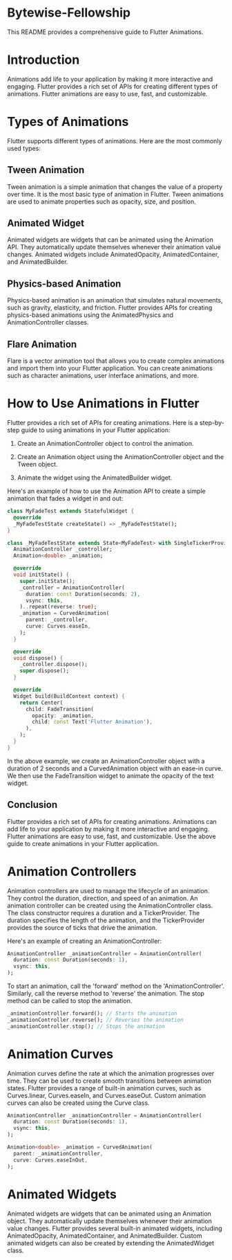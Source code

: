 # Bytewise-Fellowship
This README provides a comprehensive guide to Flutter Animations.

Introduction
=============
Animations add life to your application by making it more interactive and engaging. Flutter provides a rich set of APIs for creating different types of animations. Flutter animations are easy to use, fast, and customizable.

Types of Animations
=============
Flutter supports different types of animations. Here are the most commonly used types:

Tween Animation
--------------
Tween animation is a simple animation that changes the value of a property over time. It is the most basic type of animation in Flutter. Tween animations are used to animate properties such as opacity, size, and position.

Animated Widget
--------------
Animated widgets are widgets that can be animated using the Animation API. They automatically update themselves whenever their animation value changes. Animated widgets include AnimatedOpacity, AnimatedContainer, and AnimatedBuilder.

Physics-based Animation
--------------
Physics-based animation is an animation that simulates natural movements, such as gravity, elasticity, and friction. Flutter provides APIs for creating physics-based animations using the AnimatedPhysics and AnimationController classes.

Flare Animation
--------------
Flare is a vector animation tool that allows you to create complex animations and import them into your Flutter application. You can create animations such as character animations, user interface animations, and more.

How to Use Animations in Flutter
=====
Flutter provides a rich set of APIs for creating animations. Here is a step-by-step guide to using animations in your Flutter application:

  1. Create an AnimationController object to control the animation.

  2. Create an Animation object using the AnimationController object and the Tween object.

  3. Animate the widget using the AnimatedBuilder widget.

Here's an example of how to use the Animation API to create a simple animation that fades a widget in and out:

```dart
class MyFadeTest extends StatefulWidget {
  @override
  _MyFadeTestState createState() => _MyFadeTestState();
}

class _MyFadeTestState extends State<MyFadeTest> with SingleTickerProviderStateMixin {
  AnimationController _controller;
  Animation<double> _animation;

  @override
  void initState() {
    super.initState();
    _controller = AnimationController(
      duration: const Duration(seconds: 2),
      vsync: this,
    )..repeat(reverse: true);
    _animation = CurvedAnimation(
      parent: _controller,
      curve: Curves.easeIn,
    );
  }

  @override
  void dispose() {
    _controller.dispose();
    super.dispose();
  }

  @override
  Widget build(BuildContext context) {
    return Center(
      child: FadeTransition(
        opacity: _animation,
        child: const Text('Flutter Animation'),
      ),
    );
  }
}
```

In the above example, we create an AnimationController object with a duration of 2 seconds and a CurvedAnimation object with an ease-in curve. We then use the FadeTransition widget to animate the opacity of the text widget.

## Conclusion ##

Flutter provides a rich set of APIs for creating animations. Animations can add life to your application by making it more interactive and engaging. Flutter animations are easy to use, fast, and customizable. Use the above guide to create animations in your Flutter application.




# Animation Controllers #

Animation controllers are used to manage the lifecycle of an animation. They control the duration, direction, and speed of an animation. An animation controller can be created using the AnimationController class. The class constructor requires a duration and a TickerProvider. The duration specifies the length of the animation, and the TickerProvider provides the source of ticks that drive the animation.

Here's an example of creating an AnimationController:

```dart
AnimationController _animationController = AnimationController(
  duration: const Duration(seconds: 1),
  vsync: this,
);
```

To start an animation, call the 'forward' method on the 'AnimationController'. Similarly, call the reverse method to 'reverse' the animation.
The stop method can be called to stop the animation.

```dart
_animationController.forward(); // Starts the animation
_animationController.reverse(); // Reverses the animation
_animationController.stop(); // Stops the animation
```

# Animation Curves #

Animation curves define the rate at which the animation progresses over time. They can be used to create smooth transitions between animation states.
Flutter provides a range of built-in animation curves, such as Curves.linear, Curves.easeIn, and Curves.easeOut. Custom animation curves can also be created using the Curve class.

```dart
AnimationController _animationController = AnimationController(
  duration: const Duration(seconds: 1),
  vsync: this,
);

Animation<double> _animation = CurvedAnimation(
  parent: _animationController,
  curve: Curves.easeInOut,
);
```

# Animated Widgets #
Animated widgets are widgets that can be animated using an Animation object. They automatically update themselves whenever their animation value changes. Flutter provides several built-in animated widgets, including AnimatedOpacity, AnimatedContainer, and AnimatedBuilder. Custom animated widgets can also be created by extending the AnimatedWidget class.
